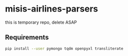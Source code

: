 # misis-airlines-parsers

this is temporary repo, delete ASAP

## Requirements

```bash
pip install --user pymongo tqdm openpyxl transliterate
```
